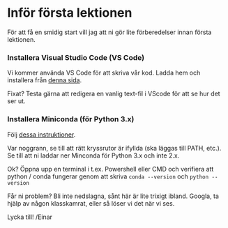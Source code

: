 # Inför första lektionen
För att få en smidig start vill jag att ni gör lite förberedelser innan första lektionen.

### Installera Visual Studio Code (VS Code)
Vi kommer använda VS Code för att skriva vår kod. Ladda hem och installera från [denna sida](https://code.visualstudio.com).

Fixat? Testa gärna att redigera en vanlig text-fil i VScode för att se hur det ser ut.

### Installera Miniconda (för Python 3.x)
Följ [dessa instruktioner](https://github.com/SmithsonianWorkshops/CodingInPython/blob/master/Week%200/Installing%20miniconda%20on%20Windows.md).

Var noggrann, se till att rätt kryssrutor är ifyllda (ska läggas till PATH, etc.). Se till att ni laddar ner Minconda för Python 3.x och inte 2.x.

Ok? Öppna upp en terminal i t.ex. Powershell eller CMD och verifiera att python / conda fungerar genom att skriva `conda --version` och `python --version`

Får ni problem? Bli inte nedslagna, sånt här är lite trixigt ibland. Googla, ta hjälp av någon klasskamrat, eller så löser vi det när vi ses. 

Lycka till!
/Einar
